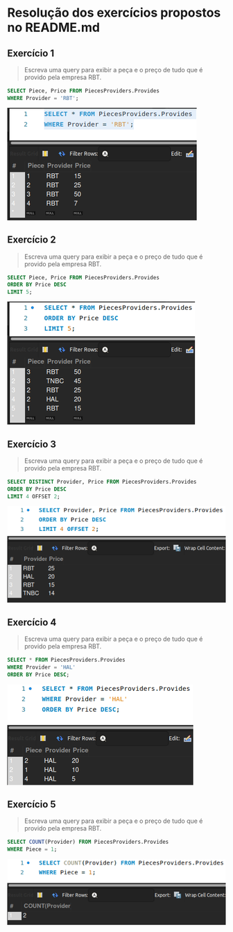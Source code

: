 # Resolução dos exercícios propostos no README.md

## Exercício 1
> Escreva uma query para exibir a peça e o preço de tudo que é provido pela empresa RBT.

```SQL
SELECT Piece, Price FROM PiecesProviders.Provides
WHERE Provider = 'RBT';
```

![bonus-exercise-1.png](images/bonus-exercise-1.png)

## Exercício 2
> Escreva uma query para exibir a peça e o preço de tudo que é provido pela empresa RBT.

```SQL
SELECT Piece, Price FROM PiecesProviders.Provides
ORDER BY Price DESC
LIMIT 5;
```

![bonus-exercise-2.png](images/bonus-exercise-2.png)


## Exercício 3
> Escreva uma query para exibir a peça e o preço de tudo que é provido pela empresa RBT.

```SQL
SELECT DISTINCT Provider, Price FROM PiecesProviders.Provides
ORDER BY Price DESC
LIMIT 4 OFFSET 2;
```

![bonus-exercise-3.png](images/bonus-exercise-3.png)


## Exercício 4
> Escreva uma query para exibir a peça e o preço de tudo que é provido pela empresa RBT.

```SQL
SELECT * FROM PiecesProviders.Provides
WHERE Provider = 'HAL' 
ORDER BY Price DESC;
```

![bonus-exercise-4.png](images/bonus-exercise-4.png)

## Exercício 5
> Escreva uma query para exibir a peça e o preço de tudo que é provido pela empresa RBT.

```SQL
SELECT COUNT(Provider) FROM PiecesProviders.Provides
WHERE Piece = 1;
```

![bonus-exercise-5.png](images/bonus-exercise-5.png)
